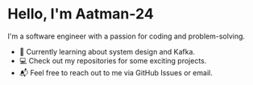 # Hello, I'm Aatman-24
I'm a software engineer with a passion for coding and problem-solving.
- 🌱 Currently learning about system design and Kafka.
- 💻 Check out my repositories for some exciting projects.
- 📬 Feel free to reach out to me via GitHub Issues or email.
